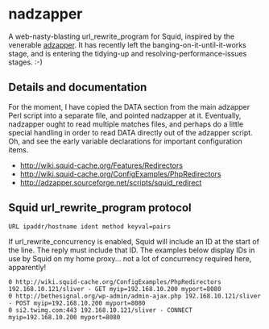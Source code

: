 nadzapper
=========

A web-nasty-blasting url_rewrite_program for Squid, inspired by the venerable [adzapper](http://adzapper.sourceforge.net/). It has recently left the banging-on-it-until-it-works stage, and is entering the tidying-up and resolving-performance-issues stages. :-)

## Details and documentation

For the moment, I have copied the DATA section from the main adzapper Perl script into a separate file, and pointed nadzapper at it. Eventually, nadzapper ought to read multiple matches files, and perhaps do a little special handling in order to read DATA directly out of the adzapper script. Oh, and see the early variable declarations for important configuration items.

- http://wiki.squid-cache.org/Features/Redirectors
- http://wiki.squid-cache.org/ConfigExamples/PhpRedirectors
- http://adzapper.sourceforge.net/scripts/squid_redirect

## Squid url_rewrite_program protocol

	URL ipaddr/hostname ident method keyval=pairs

If url_rewrite_concurrency is enabled, Squid will include an ID at the start of the line. The reply must include that ID. The examples below display IDs in use by Squid on my home proxy... not a lot of concurrency required here, apparently!

	0 http://wiki.squid-cache.org/ConfigExamples/PhpRedirectors 192.168.10.121/sliver - GET myip=192.168.10.200 myport=8080
	0 http://bethesignal.org/wp-admin/admin-ajax.php 192.168.10.121/sliver - POST myip=192.168.10.200 myport=8080
	0 si2.twimg.com:443 192.168.10.121/sliver - CONNECT myip=192.168.10.200 myport=8080
